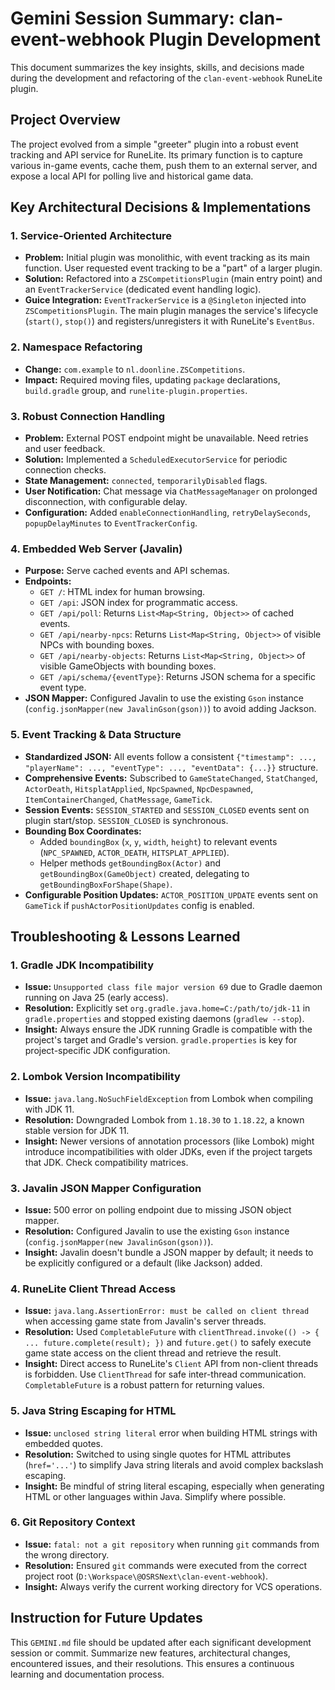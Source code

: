 # Gemini Session Summary: clan-event-webhook Plugin Development

This document summarizes the key insights, skills, and decisions made during the development and refactoring of the `clan-event-webhook` RuneLite plugin.

## Project Overview
The project evolved from a simple "greeter" plugin into a robust event tracking and API service for RuneLite. Its primary function is to capture various in-game events, cache them, push them to an external server, and expose a local API for polling live and historical game data.

## Key Architectural Decisions & Implementations

### 1. Service-Oriented Architecture
- **Problem:** Initial plugin was monolithic, with event tracking as its main function. User requested event tracking to be a "part" of a larger plugin.
- **Solution:** Refactored into a `ZSCompetitionsPlugin` (main entry point) and an `EventTrackerService` (dedicated event handling logic).
- **Guice Integration:** `EventTrackerService` is a `@Singleton` injected into `ZSCompetitionsPlugin`. The main plugin manages the service's lifecycle (`start()`, `stop()`) and registers/unregisters it with RuneLite's `EventBus`.

### 2. Namespace Refactoring
- **Change:** `com.example` to `nl.doonline.ZSCompetitions`.
- **Impact:** Required moving files, updating `package` declarations, `build.gradle` group, and `runelite-plugin.properties`.

### 3. Robust Connection Handling
- **Problem:** External POST endpoint might be unavailable. Need retries and user feedback.
- **Solution:** Implemented a `ScheduledExecutorService` for periodic connection checks.
- **State Management:** `connected`, `temporarilyDisabled` flags.
- **User Notification:** Chat message via `ChatMessageManager` on prolonged disconnection, with configurable delay.
- **Configuration:** Added `enableConnectionHandling`, `retryDelaySeconds`, `popupDelayMinutes` to `EventTrackerConfig`.

### 4. Embedded Web Server (Javalin)
- **Purpose:** Serve cached events and API schemas.
- **Endpoints:**
    - `GET /`: HTML index for human browsing.
    - `GET /api`: JSON index for programmatic access.
    - `GET /api/poll`: Returns `List<Map<String, Object>>` of cached events.
    - `GET /api/nearby-npcs`: Returns `List<Map<String, Object>>` of visible NPCs with bounding boxes.
    - `GET /api/nearby-objects`: Returns `List<Map<String, Object>>` of visible GameObjects with bounding boxes.
    - `GET /api/schema/{eventType}`: Returns JSON schema for a specific event type.
- **JSON Mapper:** Configured Javalin to use the existing `Gson` instance (`config.jsonMapper(new JavalinGson(gson))`) to avoid adding Jackson.

### 5. Event Tracking & Data Structure
- **Standardized JSON:** All events follow a consistent `{"timestamp": ..., "playerName": ..., "eventType": ..., "eventData": {...}}` structure.
- **Comprehensive Events:** Subscribed to `GameStateChanged`, `StatChanged`, `ActorDeath`, `HitsplatApplied`, `NpcSpawned`, `NpcDespawned`, `ItemContainerChanged`, `ChatMessage`, `GameTick`.
- **Session Events:** `SESSION_STARTED` and `SESSION_CLOSED` events sent on plugin start/stop. `SESSION_CLOSED` is synchronous.
- **Bounding Box Coordinates:**
    - Added `boundingBox` (`x`, `y`, `width`, `height`) to relevant events (`NPC_SPAWNED`, `ACTOR_DEATH`, `HITSPLAT_APPLIED`).
    - Helper methods `getBoundingBox(Actor)` and `getBoundingBox(GameObject)` created, delegating to `getBoundingBoxForShape(Shape)`.
- **Configurable Position Updates:** `ACTOR_POSITION_UPDATE` events sent on `GameTick` if `pushActorPositionUpdates` config is enabled.

## Troubleshooting & Lessons Learned

### 1. Gradle JDK Incompatibility
- **Issue:** `Unsupported class file major version 69` due to Gradle daemon running on Java 25 (early access).
- **Resolution:** Explicitly set `org.gradle.java.home=C:/path/to/jdk-11` in `gradle.properties` and stopped existing daemons (`gradlew --stop`).
- **Insight:** Always ensure the JDK running Gradle is compatible with the project's target and Gradle's version. `gradle.properties` is key for project-specific JDK configuration.

### 2. Lombok Version Incompatibility
- **Issue:** `java.lang.NoSuchFieldException` from Lombok when compiling with JDK 11.
- **Resolution:** Downgraded Lombok from `1.18.30` to `1.18.22`, a known stable version for JDK 11.
- **Insight:** Newer versions of annotation processors (like Lombok) might introduce incompatibilities with older JDKs, even if the project targets that JDK. Check compatibility matrices.

### 3. Javalin JSON Mapper Configuration
- **Issue:** 500 error on polling endpoint due to missing JSON object mapper.
- **Resolution:** Configured Javalin to use the existing `Gson` instance (`config.jsonMapper(new JavalinGson(gson))`).
- **Insight:** Javalin doesn't bundle a JSON mapper by default; it needs to be explicitly configured or a default (like Jackson) added.

### 4. RuneLite Client Thread Access
- **Issue:** `java.lang.AssertionError: must be called on client thread` when accessing game state from Javalin's server threads.
- **Resolution:** Used `CompletableFuture` with `clientThread.invoke(() -> { ... future.complete(result); })` and `future.get()` to safely execute game state access on the client thread and retrieve the result.
- **Insight:** Direct access to RuneLite's `Client` API from non-client threads is forbidden. Use `ClientThread` for safe inter-thread communication. `CompletableFuture` is a robust pattern for returning values.

### 5. Java String Escaping for HTML
- **Issue:** `unclosed string literal` error when building HTML strings with embedded quotes.
- **Resolution:** Switched to using single quotes for HTML attributes (`href='...'`) to simplify Java string literals and avoid complex backslash escaping.
- **Insight:** Be mindful of string literal escaping, especially when generating HTML or other languages within Java. Simplify where possible.

### 6. Git Repository Context
- **Issue:** `fatal: not a git repository` when running `git` commands from the wrong directory.
- **Resolution:** Ensured `git` commands were executed from the correct project root (`D:\Workspace\@OSRSNext\clan-event-webhook`).
- **Insight:** Always verify the current working directory for VCS operations.

## Instruction for Future Updates

This `GEMINI.md` file should be updated after each significant development session or commit. Summarize new features, architectural changes, encountered issues, and their resolutions. This ensures a continuous learning and documentation process.
